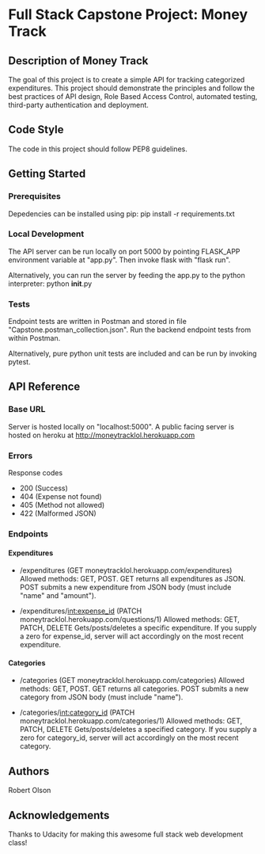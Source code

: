 # Full Stack Capstone Project: Money Track

## Description of Money Track

The goal of this project is to create a simple API for tracking categorized expenditures.  This project should demonstrate the principles and follow the best practices of API design, Role Based Access Control, automated testing, third-party authentication and deployment.

## Code Style

The code in this project should follow PEP8 guidelines.

## Getting Started

### Prerequisites

Depedencies can be installed using pip:
    pip install -r requirements.txt

### Local Development

The API server can be run locally on port 5000 by pointing FLASK_APP environment variable at "app.py".  Then invoke flask with "flask run".

Alternatively, you can run the server by feeding the app.py to the python interpreter:
    python __init__.py

### Tests

Endpoint tests are written in Postman and stored in file "Capstone.postman_collection.json".  Run the backend endpoint tests from within Postman.

Alternatively, pure python unit tests are included and can be run by invoking pytest.

## API Reference

### Base URL

Server is hosted locally on "localhost:5000".  A public facing server is hosted on heroku at http://moneytracklol.herokuapp.com

### Errors

Response codes
* 200 (Success)
* 404 (Expense not found)
* 405 (Method not allowed)
* 422 (Malformed JSON)

### Endpoints

#### Expenditures

* /expenditures (GET moneytracklol.herokuapp.com/expenditures)
  Allowed methods: GET, POST.
  GET returns all expenditures as JSON.
  POST submits a new expenditure from JSON body (must include "name" and "amount").

* /expenditures/<int:expense_id> (PATCH moneytracklol.herokuapp.com/questions/1)
  Allowed methods: GET, PATCH, DELETE
  Gets/posts/deletes a specific expenditure.  If you supply a zero for expense_id, server will act accordingly on the most recent expenditure.


#### Categories

* /categories (GET moneytracklol.herokuapp.com/categories)
  Allowed methods: GET, POST.
  GET returns all categories.
  POST submits a new category from JSON body (must include "name").

* /categories/<int:category_id> (PATCH moneytracklol.herokuapp.com/categories/1)
  Allowed methods: GET, PATCH, DELETE
  Gets/posts/deletes a specified category.  If you supply a zero for category_id, server will act accordingly on the most recent category.

## Authors

Robert Olson

## Acknowledgements

Thanks to Udacity for making this awesome full stack web development class!
